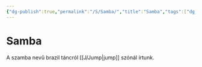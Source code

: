 ```yaml
---
{"dg-publish":true,"permalink":"/S/Samba/","title":"Samba","tags":["dg_uploaded"],"created":"2023-10-23T06:43","updated":"2023-10-23T06:43"}
---
```



# Samba

A szamba nevű brazil táncról [[J/Jump\|jump]] szónál írtunk.  